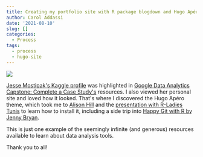```yaml
---
title: Creating my portfolio site with R package blogdown and Hugo Apéro theme
author: Carol Addassi
date: '2021-08-10'
slug: []
categories:
  - Process
tags:
  - process
  - hugo-site
---
```


![](images/featured.jpg)

[Jesse Mostipak's Kaggle profile](https://www.kaggle.com/jessemostipak) was highlighted in [Google Data Analytics Capstone: Complete a Case Study's](https://www.coursera.org/learn/google-data-analytics-capstone/supplement/umI9H/explore-some-real-world-portfolios) resources. I also viewed her personal site and loved how it looked. That's where I discovered the Hugo Apéro theme, which took me to [Alison Hill](https://alison.rbind.io/project/hugo-apero/) and the [presentation with R-Ladies Tunis](https://youtu.be/RksaNh5Ywbo) to learn how to install it, including a side trip into [Happy Git with R by Jenny Bryan](https://happygitwithr.com/).

This is just one example of the seemingly infinite (and generous) resources available to learn about data analysis tools.

Thank you to all!
